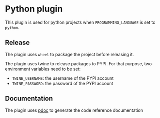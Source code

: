 # Python plugin

This plugin is used for python projects when `PROGRAMMING_LANGUAGE` is set to `python`.

## Release
The plugin uses `wheel` to package the project before releasing it. 

The plugin uses twine to release packages to PYPI.
For that purpose, two environment variables need to be set:
- `TWINE_USERNAME`: the username of the PYPI account
- `TWINE_PASSWORD`: the password of the PYPI account

## Documentation
The plugin uses [pdoc](https://pdoc3.github.io/pdoc/) to generate the code reference documentation